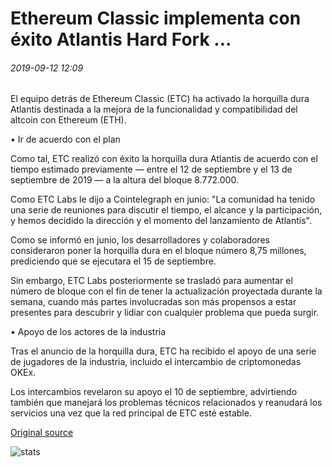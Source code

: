 # Ethereum Classic implementa con éxito Atlantis Hard Fork ...

###### 2019-09-12 12:09

El equipo detrás de Ethereum Classic (ETC) ha activado la horquilla dura Atlantis destinada a la mejora de la funcionalidad y compatibilidad del altcoin con Ethereum (ETH).

• Ir de acuerdo con el plan

Como tal, ETC realizó con éxito la horquilla dura Atlantis de acuerdo con el tiempo estimado previamente — entre el 12 de septiembre y el 13 de septiembre de 2019 — a la altura del bloque 8.772.000.

Como ETC Labs le dijo a Cointelegraph en junio: "La comunidad ha tenido una serie de reuniones para discutir el tiempo, el alcance y la participación, y hemos decidido la dirección y el momento del lanzamiento de Atlantis".

Como se informó en junio, los desarrolladores y colaboradores consideraron poner la horquilla dura en el bloque número 8,75 millones, prediciendo que se ejecutara el 15 de septiembre.

Sin embargo, ETC Labs posteriormente se trasladó para aumentar el número de bloque con el fin de tener la actualización proyectada durante la semana, cuando más partes involucradas son más propensos a estar presentes para descubrir y lidiar con cualquier problema que pueda surgir.

• Apoyo de los actores de la industria

Tras el anuncio de la horquilla dura, ETC ha recibido el apoyo de una serie de jugadores de la industria, incluido el intercambio de criptomonedas OKEx.

Los intercambios revelaron su apoyo el 10 de septiembre, advirtiendo también que manejará los problemas técnicos relacionados y reanudará los servicios una vez que la red principal de ETC esté estable.

[Original source](https://cointelegraph.com/news/ethereum-classic-successfully-implements-atlantis-hard-fork)

![stats](https://c.statcounter.com/11760860/0/a89fa40b/1/ "stats")